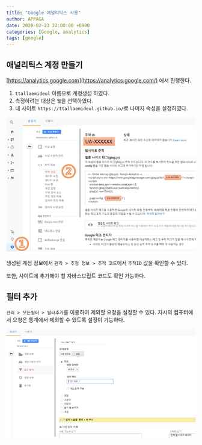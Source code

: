 ```yaml
---
title: "Google 애널리틱스 사용"
author: APPAGA
date: 2020-02-23 22:00:00 +0900
categories: [Google, analytics]
tags: [google]
---
```


## 애널리틱스 계정 만들기

[https://analytics.google.com](https://analytics.google.com/) 에서 진행한다.

1. `ttallaemideul` 이름으로 계정생성 하였다.
2. 측정하려는 대상은 `웹`을 선택하였다.
3. 내 사이트 `https://ttallaemideul.github.io/`로 나머지 속성을 설정하였다.

![구글 애널리틱스 계정 만들기](/assets/img/google/google-001-01.png)

생성된 계정 정보에서 `관리 > 추정 정보 > 추적 코드`에서 `추척ID` 값을 확인할 수 있다.

또한, 사이트에 추가해야 할 자바스브립트 코드도 확인 가능하다.

## 필터 추가

`관리 > 모든필터 > 필터추가`를 이용하여 제외할 요청을 설정할 수 있다.
자시의 컴퓨터에서 요청은 통계에서 제외할 수 있도록 설정이 가능하다.

![필터추가](/assets/img/google/google-001-02.png)


